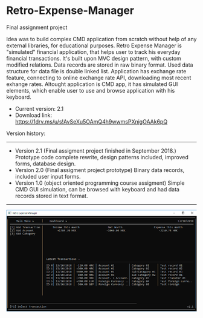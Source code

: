 # Retro-Expense-Manager
Final assignment project

Idea was to build complex CMD application from scratch without help of any external libraries, for educational purposes.
Retro Expense Manager is "simulated" financial application, that helps user to track his everyday financial transactions.
It's built upon MVC design pattern, with custom modified relations. Data records are stored in raw binary format. Used data structure for data file is double linked list. Application has exchange rate feature, connecting to online exchange rate API, downloading most recent exhange rates. Altought application is CMD app, it has simulated GUI elements, which enable user to use and browse application with his keyboard.

- Current version: 2.1
- Download link: 
https://1drv.ms/u/s!AvSeXu5OAmQ4h9wwmsPXnigOAAk6pQ

Version history:

--------------------------------------------------------------------------------------------------------
- Version 2.1 (Final assigment project finished in September 2018.)
Prototype code complete rewrite, design patterns included, improved forms, database design.
- Version 2.0 (Final assigment project prototype)
Binary data records, included user input forms.
- Version 1.0 (object oriented programming course assigment)
Simple CMD GUI simulation, can be browsed with keyboard and had data records stored in text format.
--------------------------------------------------------------------------------------------------------

![alt text](https://raw.githubusercontent.com/LaterStart/Retro-Expense-Manager/master/screenshot.png)

